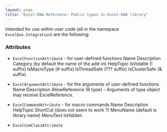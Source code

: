 ```yaml
---
layout: page
title: "Excel-DNA Reference: Public types in Excel-DNA library"
---
```

Intended for use within user code (all in the namepace `ExcelDna.Integration`) are the following:

### Attributes

- `ExcelFunctionAttribute` - for user-defined functions
    Name
    Description
    Category (by default the name of the add-in)
    HelpTopic
    IsVolatile (! suffix)
    IsMacroType (# suffix)
    IsThreadSafe (??? suffix)
    IsClusterSafe (& suffix)

- `ExcelArgumentAttribute` - for the arguments of user-defined functions
    Name
    Description
    AllowReference (R type) - Arguments of type object may receive ExcelReference.

- `ExcelCommandAttribute` - for macro commands
    Name
    Description
    HelpTopic
    ShortCut (does not seem to work ?)
    MenuName (default is library name)
    MenuText
    IsHidden

- `ExcelComClassAttribute`
